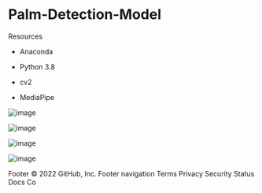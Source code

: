 # Palm-Detection-Model








Resources


* Anaconda


* Python 3.8
 
 
* cv2
  
  
* MediaPipe



![image](https://user-images.githubusercontent.com/46403000/188635533-2cb4cf12-9694-48ed-b38c-cbbee25635c2.png)


![image](https://user-images.githubusercontent.com/46403000/188635639-ec60539b-6986-4c0d-9a89-384dc0c6d6c8.png)


![image](https://user-images.githubusercontent.com/46403000/188635743-9bb4abfd-818b-4027-bfac-ffa6e1bd6fcf.png)


![image](https://user-images.githubusercontent.com/46403000/188636181-9c7f6c05-5f85-494c-810a-fde08e34f470.png)





Footer
© 2022 GitHub, Inc.
Footer navigation
Terms
Privacy
Security
Status
Docs
Co
